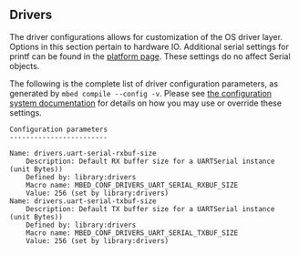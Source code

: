 <h2 id="configuration-drivers">Drivers</h2>

The driver configurations allows for customization of the OS driver layer. Options in this section pertain to hardware IO. Additional serial settings for printf can be found in the [platform page](platform.html). These settings do no affect Serial objects.

The following is the complete list of driver configuration parameters, as generated by `mbed compile --config -v`. Please see [the configuration system documentation](/docs/development/reference/configuration.html) for details on how you may use or override these settings.

```
Configuration parameters
------------------------

Name: drivers.uart-serial-rxbuf-size
    Description: Default RX buffer size for a UARTSerial instance (unit Bytes))
    Defined by: library:drivers
    Macro name: MBED_CONF_DRIVERS_UART_SERIAL_RXBUF_SIZE
    Value: 256 (set by library:drivers)
Name: drivers.uart-serial-txbuf-size
    Description: Default TX buffer size for a UARTSerial instance (unit Bytes))
    Defined by: library:drivers
    Macro name: MBED_CONF_DRIVERS_UART_SERIAL_TXBUF_SIZE
    Value: 256 (set by library:drivers)
```

